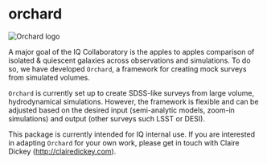 # orchard

![Orchard logo](https://IQcollaboratory.github.com/orchard/assets/logo.png)

A major goal of the IQ Collaboratory is the apples to apples comparison of isolated & quiescent galaxies across observations and simulations. To do so, we have developed `Orchard`, a framework for creating mock surveys from simulated volumes.

`Orchard` is currently set up to create SDSS-like surveys from large volume, hydrodynamical simulations. However, the framework is flexible and can be adjusted based on the desired input (semi-analytic models, zoom-in simulations) and output (other surveys such LSST or DESI).

This package is currently intended for IQ internal use. If you are interested in adapting `Orchard` for your own work, please get in touch with Claire Dickey (http://clairedickey.com).
